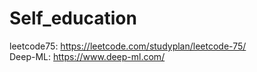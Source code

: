 # Self_education
leetcode75: https://leetcode.com/studyplan/leetcode-75/  
Deep-ML: https://www.deep-ml.com/  
